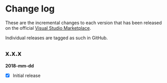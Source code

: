 [VSMarketplaceUrl]: https://marketplace.visualstudio.com/items?itemName=GregTrevellick.CleanArchitecture

# Change log

These are the incremental changes to each version that has been released on the official [Visual Studio Marketplace][VSMarketplaceUrl].

Individual releases are tagged as such in GitHub.

## x.x.x
**2018-mm-dd**
- [x] Initial release
